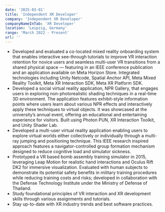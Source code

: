 ```yaml
---
date: '2025-03-01'
title: 'Independent XR Developer'
company: 'Independent XR Developer'
companyNameInTab: 'XR Developer'
location: 'Leipzig, Germany'
range: 'March 2022 - Present'
url: ''
---
```


- Developed and evaluated a co-located mixed reality onboarding system that enables interactive see-through tutorials to improve VR interaction retention for novice users and seamless multi-user VR transitions from a shared physical space — featuring in an IEEE conference publication and an application available on Meta Horizon Store. Integrated technologies including Unity Netcode, Spatial Anchor API, Meta Mixed Reality Toolkit, Meta XR Interaction SDK, Meta XR Platform SDK.
- Developed a social virtual reality application, NPR Gallery, that engages users in exploring non-photorealistic shading techniques in a real-time 3D environment. The application features exhibit-style information points where users learn about various NPR effects and interactively apply these techniques to virtual objects. It was showcased at the university’s annual event, offering an educational and entertaining experience for visitors. Built using Photon PUN, XR Interaction Toolkit, and Unity Shader Lab.
- Developed a multi-user virtual reality application enabling users to explore virtual worlds either collectively or individually through a multi-ray jumping and positioning technique. This IEEE research inspired approach features a navigator-controlled group formation mechanism designed to reduce cognitive load and simulator sickness.
- Prototyped a VR based bomb assembly training simulator in 2015, leveraging Leap Motion for realistic hand interactions and Oculus Rift DK2 for immersive visualization. Evaluated with human subjects to demonstrate its potential safety benefits in military training procedures while reducing training costs and risks; developed in collaboration with the Defense Technology Institute under the Ministry of Defense of Thailand.
- Study foundational principles of VR interaction and XR development skills through various assignments and tutorials.
- Stay up-to-date with XR industry trends and best software practices.
